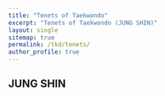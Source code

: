 ```yaml
---
title: "Tenets of Taekwondo"
excerpt: "Tenets of Taekwondo (JUNG SHIN)"
layout: single
sitemap: true
permalink: /tkd/tenets/
author_profile: true
---
```

## JUNG SHIN


